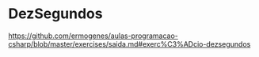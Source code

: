 # DezSegundos
https://github.com/ermogenes/aulas-programacao-csharp/blob/master/exercises/saida.md#exerc%C3%ADcio-dezsegundos

